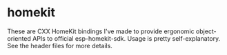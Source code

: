 # homekit

These are CXX HomeKit bindings I've made to provide ergonomic
object-oriented APIs to official esp-homekit-sdk. Usage is
pretty self-explanatory. See the header files for more details.
